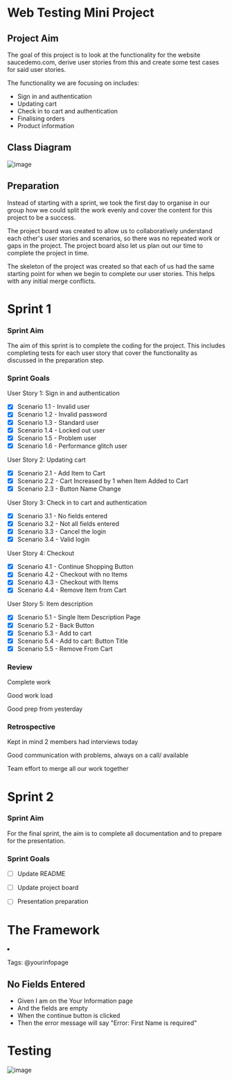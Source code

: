 # Web Testing Mini Project
## Project Aim

The goal of this project is to look at the functionality for the website saucedemo.com, derive user stories from this and create some test cases for said user stories.

The functionality we are focusing on includes:

* Sign in and authentication
* Updating cart
* Check in to cart and authentication
* Finalising orders
* Product information

## Class Diagram

![image](https://github.com/Dragonkid1996/WebTestingMiniProject/blob/dev/Project%20Images/ClassDiagram.png)

## Preparation

Instead of starting with a sprint, we took the first day to organise in our group how we could split the work evenly and cover the content for this project to be a success.

The project board was created to allow us to collaboratively understand each other's user stories and scenarios, so there was no repeated work or gaps in the project. The project board also let us plan out our time to complete the project in time.

The skeleton of the project was created so that each of us had the same starting point for when we begin to complete our user stories. This helps with any initial merge conflicts.

# Sprint 1 

### Sprint Aim

The aim of this sprint is to complete the coding for the project. This includes completing tests for each user story that cover the functionality as discussed in the preparation step.

### Sprint Goals

User Story 1: Sign in and authentication

- [x] Scenario 1.1 - Invalid user
- [x] Scenario 1.2 - Invalid password
- [x] Scenario 1.3 - Standard user
- [x] Scenario 1.4 - Locked out user
- [x] Scenario 1.5 - Problem user
- [x] Scenario 1.6 - Performance glitch user

User Story 2: Updating cart

- [x] Scenario 2.1 - Add Item to Cart
- [x] Scenario 2.2 - Cart Increased by 1 when Item Added to Cart
- [x] Scenario 2.3 - Button Name Change

User Story 3: Check in to cart and authentication

- [x] Scenario 3.1 - No fields entered
- [x] Scenario 3.2 - Not all fields entered
- [x] Scenario 3.3 - Cancel the login
- [x] Scenario 3.4 - Valid login

User Story 4: Checkout

- [x] Scenario 4.1 - Continue Shopping Button
- [x] Scenario 4.2 - Checkout with no Items
- [x] Scenario 4.3 - Checkout with Items
- [x] Scenario 4.4 - Remove Item from Cart

User Story 5: Item description

- [x] Scenario 5.1 - Single Item Description Page
- [x] Scenario 5.2 - Back Button
- [x] Scenario 5.3 - Add to cart
- [x] Scenario 5.4 - Add to cart: Button Title
- [x] Scenario 5.5 - Remove From Cart

### Review

Complete work

Good work load

Good prep from yesterday

### Retrospective

Kept in mind 2 members had interviews today

Good communication with problems, always on a call/ available

Team effort to merge all our work together

# Sprint 2

### Sprint Aim

For the final sprint, the aim is to complete all documentation and to prepare for the presentation.

### Sprint Goals

- [ ] Update README
- [ ] Update project board
- [ ] Presentation preparation



# The Framework

<li class="scenario">
            <div class="scenario-heading" id="no-fields-entered">
              <p class="tags">Tags: <span>@yourinfopage</span></p>
              <h2>No Fields Entered</h2>
            </div>
            <div class="steps">
              <ul>
                <li class="step">
                  <span class="keyword">Given </span>I am on the Your Information page</li>
                <li class="step">
                  <span class="keyword">And </span>the fields are empty</li>
                <li class="step">
                  <span class="keyword">When </span>the continue button is clicked</li>
                <li class="step">
                  <span class="keyword">Then </span>the error message will say "Error: First Name is required"</li>
              </ul>
            </div>            <a class="scenario-link" href="javascript:showImageLink('no-fields-entered')" title="Copy scenario link to clipboard.">
              <i class="icon-link"> </i>
            </a>
 </li>

# Testing

![image](https://github.com/Dragonkid1996/WebTestingMiniProject/blob/dev/Project%20Images/TestExplorer.png)
